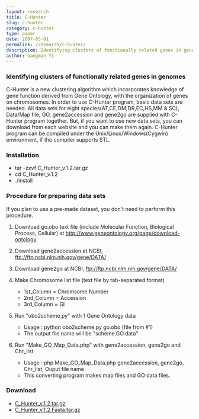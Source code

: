 ```yaml
---
layout: research
title: C-Hunter
slug: c-hunter
category: c-hunter
type: paper
date: 2007-05-01
permalink: /research/c-hunter/
description: Identifying clusters of functionally related genes in genomes
author: Gangman Yi
---
```


### Identifying clusters of functionally related genes in genomes

C-Hunter is a new clustering algorithm which incorporates knowledge of gene function derived from Gene Ontology, with the organization of genes on chromosomes. In order to use C-Hunter program, basic data sets are needed. All data sets for eight species(AT,CE,DM,DR,EC,HS,MM & SC), Data/Map file, GO, gene2accession and gene2go are supplied with C-Hunter program together. But, if you want to use new data sets, you can download from each website and you can make them again. C-Hunter program can be compiled under the Unix/Linux/Windows(Cygwin) environment, if the compiler supports STL.

### Installation

- tar -zxvf C_Hunter_v.1.2.tar.gz
- cd C_Hunter_v.1.2
- ./install

### Procedure for preparing data sets

If you plan to use a pre-made dataset, you don't need to perform this procedure.

1. Download go.obo text file (include Molecular Function, Biological Process, Cellular) at http://www.geneontology.org/page/download-ontology
2. Download gene2accession at NCBI, ftp://ftp.ncbi.nlm.nih.gov/gene/DATA/
3. Download gene2go at NCBI, ftp://ftp.ncbi.nlm.nih.gov/gene/DATA/
4. Make Chromosome list file (text file by tab-separated format)

   - 1st_Column = Chromsome Number
   - 2nd_Column = Accession
   - 3rd_Column = GI

5. Run "obo2scheme.py" with 1 Gene Ontology data

   - Usage : python obo2scheme.py go.obo (file from #1)
   - The output file name will be "scheme.GO.data"

6. Run "Make_GO_Map_Data.php" with gene2accession, gene2go and Chr_list
   - Usage : php Make_GO_Map_Data.php gene2accession, gene2go, Chr_list, Ouput file name
   - This converting program makes map files and GO data files.

### Download

- [C_Hunter_v.1.2.tar.gz](https://bigdata.dongguk.edu/~gangman/files/projects/C_Hunter_v.1.2.tar.gz)
- [C_Hunter_v.1.2.Fasta.tar.gz](https://bigdata.dongguk.edu/~gangman/files/projects/C_Hunter_v.1.2.Fasta.tar.gz)
